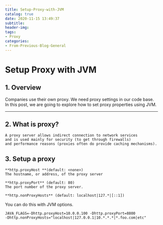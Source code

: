 ```yaml
---
title: Setup-Proxy-with-JVM
catalog: true
date: 2020-11-15 13:49:37
subtitle:
header-img:
tags:
- Proxy
categories:
- From-Previous-Blog-General
---
```


# Setup Proxy with JVM

## 1. Overview

Companies use their own proxy. We need proxy settings in our code base.
In this post, we are going to explore how to set proxy properties using JVM.

---

## 2. What is proxy?

``` lang=html
A proxy server allows indirect connection to network services 
and is used mainly for security (to get through firewalls) 
and performance reasons (proxies often do provide caching mechanisms).
```

## 3. Setup a proxy

``` lang=html
**http.proxyHost **(default: <none>)
The hostname, or address, of the proxy server

**http.proxyPort** (default: 80)
The port number of the proxy server.

**http.nonProxyHosts** (default: localhost|127.*|[::1])
```

You can do this with JVM options.

``` lang=bash
JAVA_FLAGS=-Dhttp.proxyHost=10.0.0.100 -Dhttp.proxyPort=8800 
-Dhttp.nonProxyHosts="localhost|127.0.0.1|10.*.*.*|*.foo.com‌​|etc"
```
